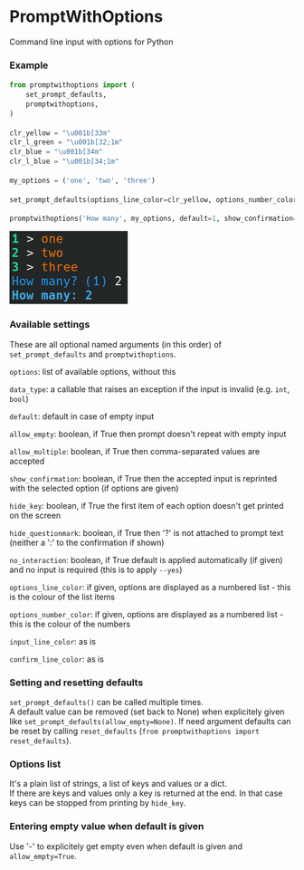 # PromptWithOptions

Command line input with options for Python

### Example

```python
from promptwithoptions import (
    set_prompt_defaults,
    promptwithoptions,
)

clr_yellow = "\u001b[33m"
clr_l_green = "\u001b[32;1m"
clr_blue = "\u001b[34m"
clr_l_blue = "\u001b[34;1m"

my_options = ('one', 'two', 'three')

set_prompt_defaults(options_line_color=clr_yellow, options_number_color=clr_l_green, input_line_color=clr_blue, confirm_line_color=clr_l_blue)

promptwithoptions('How many', my_options, default=1, show_confirmation=True)
```

![](promptwithoptions.png)

### Available settings

These are all optional named arguments (in this order) of `set_prompt_defaults` and `promptwithoptions`.

`options`: list of available options, without this 

`data_type`: a callable that raises an exception if the input is invalid (e.g. `int`, `bool`)

`default`: default in case of empty input

`allow_empty`: boolean, if True then prompt doesn't repeat with empty input 

`allow_multiple`: boolean, if True then comma-separated values are accepted

`show_confirmation`: boolean, if True then the accepted input is reprinted with the selected option (if options are given)

`hide_key`: boolean, if True the first item of each option doesn't get printed on the screen

`hide_questionmark`: boolean, if True then '?' is not attached to prompt text (neither a ':' to the confirmation if shown)

`no_interaction`: boolean, if True default is applied automatically (if given) and no input is required (this is to apply `--yes`)

`options_line_color`: if given, options are displayed as a numbered list - this is the colour of the list items

`options_number_color`: if given, options are displayed as a numbered list - this is the colour of the numbers

`input_line_color`: as is

`confirm_line_color`: as is

### Setting and resetting defaults

`set_prompt_defaults()` can be called multiple times.  
A default value can be removed (set back to None) when explicitely given like `set_prompt_defaults(allow_empty=None)`.
If need argument defaults can be reset by calling `reset_defaults` (`from promptwithoptions import reset_defaults`).

### Options list

It's a plain list of strings, a list of keys and values or a dict.  
If there are keys and values only a key is returned at the end. In that case keys can be stopped from printing by `hide_key`.

### Entering empty value when default is given

Use '-' to explicitely get empty even when default is given and `allow_empty=True`.

